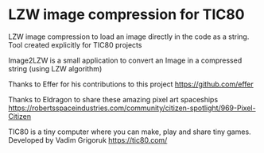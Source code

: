 # LZW image compression for TIC80
LZW image compression to load an image directly in the code as a string. Tool created explicitly for TIC80 projects

Image2LZW is a small application to convert an Image in a compressed string (using LZW algorithm)

Thanks to Effer for his contributions to this project
https://github.com/effer

Thanks to Eldragon to share these amazing pixel art spaceships
https://robertsspaceindustries.com/community/citizen-spotlight/969-Pixel-Citizen

TIC80 is a tiny computer where you can make, play and share tiny games. Developed by Vadim Grigoruk
https://tic80.com/

